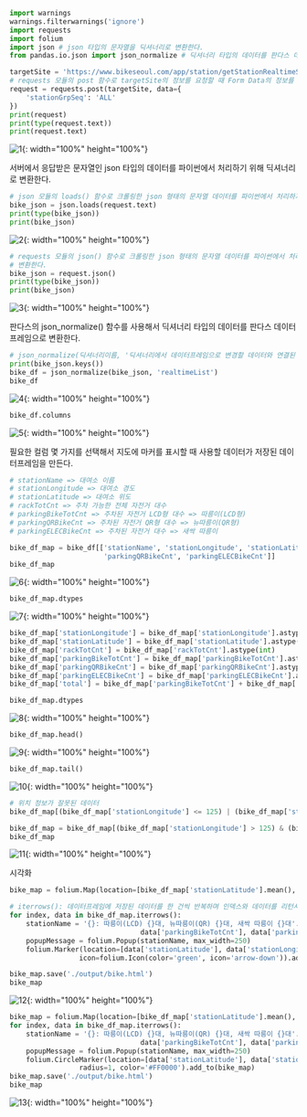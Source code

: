 ```python
import warnings
warnings.filterwarnings('ignore')
import requests
import folium
import json # json 타입의 문자열을 딕셔너리로 변환한다.
from pandas.io.json import json_normalize # 딕셔너리 타입의 데이터를 판다스 데이터프레임으로 변환한다.
```


```python
targetSite = 'https://www.bikeseoul.com/app/station/getStationRealtimeStatus.do' # Request URL
# requests 모듈의 post 함수로 targetSite의 정보를 요청할 때 Form Data의 정보를 서버에 전송해야 한다.
request = requests.post(targetSite, data={
    'stationGrpSeq': 'ALL'
})
print(request)
print(type(request.text))
print(request.text)
```

![1](../../images/18_Data_Analysis_4_따릉이/1.png){: width="100%" height="100%"}

서버에서 응답받은 문자열인 json 타입의 데이터를 파이썬에서 처리하기 위해 딕셔너리로 변환한다.


```python
# json 모듈의 loads() 함수로 크롤링한 json 형태의 문자열 데이터를 파이썬에서 처리하기에 적합하도록 딕셔너리 타입으로 변환한다.
bike_json = json.loads(request.text)
print(type(bike_json))
print(bike_json)
```

![2](../../images/18_Data_Analysis_4_따릉이/2.png){: width="100%" height="100%"}


```python
# requests 모듈의 json() 함수로 크롤링한 json 형태의 문자열 데이터를 파이썬에서 처리하기에 적합하도록 딕셔너리 타입으로 
# 변환한다.
bike_json = request.json()
print(type(bike_json))
print(bike_json)
```

![3](../../images/18_Data_Analysis_4_따릉이/3.png){: width="100%" height="100%"}

판다스의 json_normalize() 함수를 사용해서 딕셔너리 타입의 데이터를 판다스 데이터프레임으로 변환한다.


```python
# json_normalize(딕셔너리이름, '딕셔너리에서 데이터프레임으로 변경할 데이터와 연결된 키 이름')
print(bike_json.keys())
bike_df = json_normalize(bike_json, 'realtimeList')
bike_df
```

![4](../../images/18_Data_Analysis_4_따릉이/4-16564195975715.png){: width="100%" height="100%"}


```python
bike_df.columns
```

![5](../../images/18_Data_Analysis_4_따릉이/5.png){: width="100%" height="100%"}

필요한 컬럼 몇 가지를 선택해서 지도에 마커를 표시할 때 사용할 데이터가 저장된 데이터프레임을 만든다.


```python
# stationName => 대여소 이름
# stationLongitude => 대여소 경도
# stationLatitude => 대여소 위도
# rackTotCnt => 주차 가능한 전체 자전거 대수
# parkingBikeTotCnt => 주차된 자전거 LCD형 대수 => 따릉이(LCD형)
# parkingQRBikeCnt => 주차된 자전거 QR형 대수 => 뉴따릉이(QR형)
# parkingELECBikeCnt => 주차된 자전거 대수 => 새싹 따릉이

bike_df_map = bike_df[['stationName', 'stationLongitude', 'stationLatitude', 'rackTotCnt', 'parkingBikeTotCnt', 
                       'parkingQRBikeCnt', 'parkingELECBikeCnt']]
bike_df_map
```

![6](../../images/18_Data_Analysis_4_따릉이/6.png){: width="100%" height="100%"}


```python
bike_df_map.dtypes
```

![7](../../images/18_Data_Analysis_4_따릉이/7.png){: width="100%" height="100%"}


```python
bike_df_map['stationLongitude'] = bike_df_map['stationLongitude'].astype(float)
bike_df_map['stationLatitude'] = bike_df_map['stationLatitude'].astype(float)
bike_df_map['rackTotCnt'] = bike_df_map['rackTotCnt'].astype(int)
bike_df_map['parkingBikeTotCnt'] = bike_df_map['parkingBikeTotCnt'].astype(int)
bike_df_map['parkingQRBikeCnt'] = bike_df_map['parkingQRBikeCnt'].astype(int)
bike_df_map['parkingELECBikeCnt'] = bike_df_map['parkingELECBikeCnt'].astype(int)
bike_df_map['total'] = bike_df_map['parkingBikeTotCnt'] + bike_df_map['parkingQRBikeCnt'] + bike_df_map['parkingELECBikeCnt']
```


```python
bike_df_map.dtypes
```

![8](../../images/18_Data_Analysis_4_따릉이/8.png){: width="100%" height="100%"}


```python
bike_df_map.head()
```

![9](../../images/18_Data_Analysis_4_따릉이/9.png){: width="100%" height="100%"}


```python
bike_df_map.tail()
```

![10](../../images/18_Data_Analysis_4_따릉이/10.png){: width="100%" height="100%"}


```python
# 위치 정보가 잘못된 데이터
bike_df_map[(bike_df_map['stationLongitude'] <= 125) | (bike_df_map['stationLatitude'] <= 37)]
```


```python
bike_df_map = bike_df_map[(bike_df_map['stationLongitude'] > 125) & (bike_df_map['stationLatitude'] > 37)]
bike_df_map
```

![11](../../images/18_Data_Analysis_4_따릉이/11.png){: width="100%" height="100%"}

시각화


```python
bike_map = folium.Map(location=[bike_df_map['stationLatitude'].mean(), bike_df_map['stationLongitude'].mean()], zoom_start=12)

# iterrows(): 데이터프레임에 저장된 데이터를 한 건씩 반복하며 인덱스와 데이터를 리턴시킨다.
for index, data in bike_df_map.iterrows():
    stationName = '{}: 따릉이(LCD) {}대, 뉴따릉이(QR) {}대, 새싹 따릉이 {}대'.format(data['stationName'], 
                                data['parkingBikeTotCnt'], data['parkingQRBikeCnt'], data['parkingELECBikeCnt'])
    popupMessage = folium.Popup(stationName, max_width=250)
    folium.Marker(location=[data['stationLatitude'], data['stationLongitude']], popup=popupMessage,
                 icon=folium.Icon(color='green', icon='arrow-down')).add_to(bike_map)

bike_map.save('./output/bike.html')
bike_map
```

![12](../../images/18_Data_Analysis_4_따릉이/12.png){: width="100%" height="100%"}


```python
bike_map = folium.Map(location=[bike_df_map['stationLatitude'].mean(), bike_df_map['stationLongitude'].mean()], zoom_start=12)
for index, data in bike_df_map.iterrows():
    stationName = '{}: 따릉이(LCD) {}대, 뉴따릉이(QR) {}대, 새싹 따릉이 {}대'.format(data['stationName'], 
                                data['parkingBikeTotCnt'], data['parkingQRBikeCnt'], data['parkingELECBikeCnt'])
    popupMessage = folium.Popup(stationName, max_width=250)
    folium.CircleMarker(location=[data['stationLatitude'], data['stationLongitude']], popup=popupMessage,
                 radius=1, color='#FF0000').add_to(bike_map)
bike_map.save('./output/bike.html')
bike_map
```

![13](../../images/18_Data_Analysis_4_따릉이/13.png){: width="100%" height="100%"}
